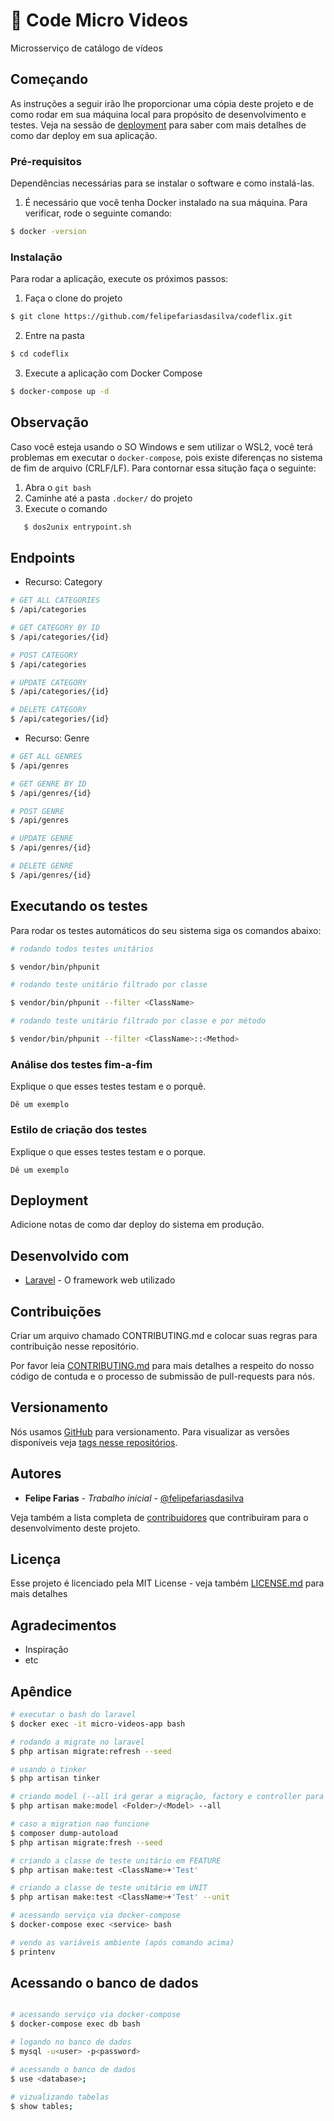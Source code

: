 # :movie_camera: Code Micro Videos

Microsserviço de catálogo de vídeos

## Começando

As instruções a seguir irão lhe proporcionar uma cópia deste projeto e de como rodar em sua máquina local para propósito de desenvolvimento e testes. Veja na sessão de [deployment](#Deployment) para saber com mais detalhes de como dar deploy em sua aplicação.

### Pré-requisitos

Dependências necessárias para se instalar o software e como instalá-las.

1. É necessário que você tenha Docker instalado na sua máquina. Para verificar, rode o seguinte comando:

```bash
$ docker -version
```

### Instalação

Para rodar a aplicação, execute os próximos passos:

1. Faça o clone do projeto

```bash
$ git clone https://github.com/felipefariasdasilva/codeflix.git
```

2. Entre na pasta

```bash
$ cd codeflix
```

3. Execute a aplicação com Docker Compose

```bash
$ docker-compose up -d
```

## Observação

Caso você esteja usando o SO Windows e sem utilizar o WSL2, você terá problemas em executar o `docker-compose`, pois existe diferenças no sistema de fim de arquivo (CRLF/LF).
Para contornar essa situção faça o seguinte:

1. Abra o `git bash`
2. Caminhe até a pasta `.docker/` do projeto
3. Execute o comando 
```bash
   $ dos2unix entrypoint.sh
```
## Endpoints

* Recurso: Category
```bash
# GET ALL CATEGORIES
$ /api/categories

# GET CATEGORY BY ID
$ /api/categories/{id}

# POST CATEGORY
$ /api/categories

# UPDATE CATEGORY
$ /api/categories/{id}

# DELETE CATEGORY
$ /api/categories/{id}

```

* Recurso: Genre
```bash
# GET ALL GENRES
$ /api/genres

# GET GENRE BY ID
$ /api/genres/{id}

# POST GENRE
$ /api/genres

# UPDATE GENRE
$ /api/genres/{id}

# DELETE GENRE
$ /api/genres/{id}

```

## Executando os testes

Para rodar os testes automáticos do seu sistema siga os comandos abaixo:

```bash
# rodando todos testes unitários

$ vendor/bin/phpunit

```

```bash
# rodando teste unitário filtrado por classe

$ vendor/bin/phpunit --filter <ClassName>

```

```bash
# rodando teste unitário filtrado por classe e por método

$ vendor/bin/phpunit --filter <ClassName>::<Method>
````


### Análise dos testes fim-a-fim

Explique o que esses testes testam e o porquê.

```
Dê um exemplo
```

### Estilo de criação dos testes

Explique o que esses testes testam e o porque.

```
Dê um exemplo
```

## Deployment

Adicione notas de como dar deploy do sistema em produção.

## Desenvolvido com
* [Laravel](https://laravel.com/) - O framework web utilizado

## Contribuições

Criar um arquivo chamado CONTRIBUTING.md e colocar suas regras para contribuição nesse repositório.

Por favor leia [CONTRIBUTING.md]() para mais detalhes a respeito do nosso código de contuda e o processo de submissão de pull-requests para nós.

## Versionamento

Nós usamos [GitHub](https://github.com/) para versionamento. Para visualizar as versões disponíveis veja [tags nesse repositórios](https://github.com/your/project/tags).

## Autores

* **Felipe Farias** - *Trabalho inicial* - [@felipefariasdasilva](https://github.com/felipefariasdasilva)

Veja também a lista completa de [contribuidores](https://github.com/your/project/contributors) que contribuiram para o desenvolvimento deste projeto.

## Licença

Esse projeto é licenciado pela MIT License - veja também [LICENSE.md](LICENSE.md) para mais detalhes

## Agradecimentos

* Inspiração
* etc

## Apêndice

```bash
# executar o bash do laravel
$ docker exec -it micro-videos-app bash
```

```bash
# rodando a migrate no laravel
$ php artisan migrate:refresh --seed
```

```bash
# usando o tinker
$ php artisan tinker
```

```bash
# criando model (--all irá gerar a migração, factory e controller para o model)
$ php artisan make:model <Folder>/<Model> --all
```

```bash
# caso a migration nao funcione
$ composer dump-autoload
$ php artisan migrate:fresh --seed
```

```bash
# criando a classe de teste unitário em FEATURE
$ php artisan make:test <ClassName>+'Test'

# criando a classe de teste unitário em UNIT
$ php artisan make:test <ClassName>+'Test' --unit
```

```bash
# acessando serviço via docker-compose
$ docker-compose exec <service> bash

# vendo as variáveis ambiente (após comando acima)
$ printenv
```

## Acessando o banco de dados

```bash

# acessando serviço via docker-compose
$ docker-compose exec db bash

# logando no banco de dados
$ mysql -u<user> -p<password>

# acessando o banco de dados
$ use <database>;

# vizualizando tabelas
$ show tables;
```



